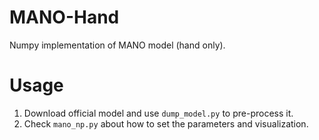 # MANO-Hand

Numpy implementation of MANO model (hand only).

# Usage

1. Download official model and use `dump_model.py` to pre-process it.
2. Check `mano_np.py` about how to set the parameters and visualization.
